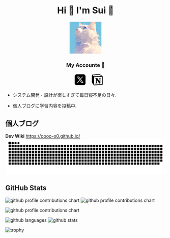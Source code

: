 
<h1 align="center">
  Hi 👋 I'm Sui 🫧
</h1>

<p align="center">
  <img src="./images/demo-avatar.png" alt="sui image" width="100" height="100">
</p>
<p align="center">
<h3 align="center" >
  My Accounte 🔗 
</h3>
 <div align="center"  class="icons-social" style="margin-left: 10px;">
  <a style="margin-left: 10px;"  target="_blank" href="https://x.com/________Sui__">
    <img src="./images/Xcom.png" width="40" height="40"></a>
  <a style="margin-left: 10px;"  target="_blank" href="https://sui-o0.notion.site/Code-Snippets-89b3e6f8333c414bba9abb57943d5f84?pvs=4">
    <img src="./images/Notion.png" width="40" height="40"></a>
 </div>
</p>

- システム開発・設計が楽しすぎて毎日寝不足の日々.

- 個人ブログに学習内容を投稿中.
  

## 個人ブログ
**Dev Wiki** https://oooo-o0.github.io/
<picture>
  <source media="(prefers-color-scheme: dark)" srcset="https://raw.githubusercontent.com/obregonia1/obregonia1/master/img/snake-dark.svg">
  <source media="(prefers-color-scheme: light)" srcset="https://raw.githubusercontent.com/obregonia1/obregonia1/master/img/snake.svg">
  <img alt="github contribution grid snake animation" src="https://raw.githubusercontent.com/obregonia1/obregonia1/master/img/snake.svg">
</picture>

## GitHub Stats

<p align="left">
  <picture>
        <source media="(prefers-color-scheme: dark)"  srcset="output/metrics.base.svg" width="400" />
	<source media="(prefers-color-scheme: light)" srcset="output/metrics.base.svg" width="400" />
	<img alt="github profile contributions chart"    src="https://raw.githubusercontent.com/oooo-o0/oooo-o0/output-3d-contrib/day.svg" />
  </picture>
  <picture>
   	<source media="(prefers-color-scheme: dark)"  srcset="output/details.svg" width="400" />
	<source media="(prefers-color-scheme: light)" srcset="output/details.svg" width="400" />
	<img alt="github profile contributions chart"    src="https://raw.githubusercontent.com/oooo-o0/oooo-o0/output-3d-contrib/day.svg" />
  </picture>
</p>

<p align="left" >
	<picture>
	  <source media="(prefers-color-scheme: dark)"  srcset="profile-3d-contrib/profile-night-rainbow.svg" width="700" />
	  <source media="(prefers-color-scheme: light)" srcset="profile-3d-contrib/profile-season-animate.svg" width="700" />
	  <img alt="github profile contributions chart"    src="https://raw.githubusercontent.com/oooo-o0/oooo-o0/output-3d-contrib/day.svg" />
	</picture>
</p>

<p align="left" >
<img alt="github languages" 
src="https://github-readme-stats.vercel.app/api?username=oooo-o0&show_icons=true"/>
<img alt="github stats"
src="https://github-readme-stats.vercel.app/api/top-langs/?username=oooo-o0"/>
</p>



![trophy](https://github-profile-trophy.vercel.app/?username=oooo-o0&theme=gruvbox)

<!--
**oooo-o0/oooo-o0** is a ✨ _special_ ✨ repository because its `README.md` (this file) appears on your GitHub profile.

Here are some ideas to get you started:

- 🔭 I’m currently working on ...
- 🌱 I’m currently learning ...
- 👯 I’m looking to collaborate on ...
- 🤔 I’m looking for help with ...
- 💬 Ask me about ...
- 📫 How to reach me: ...
- 😄 Pronouns: ...
- ⚡ Fun fact: ...
-->

